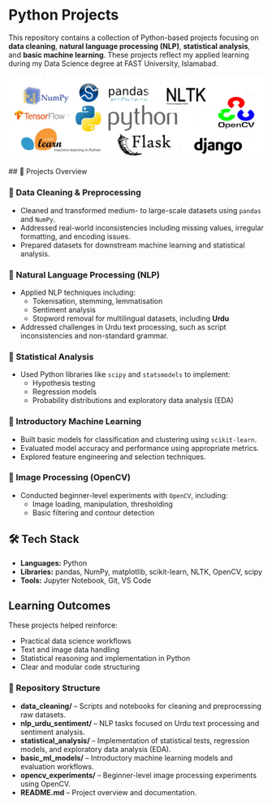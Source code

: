 # Python Projects 

This repository contains a collection of Python-based projects focusing on **data cleaning**, **natural language processing (NLP)**, **statistical analysis**, and **basic machine learning**. These projects reflect my applied learning during my Data Science degree at FAST University, Islamabad.
<p align="center">
  <img src="python.jpg" alt="Python Projects">
</p>
## 🧠 Projects Overview

### 🔹 Data Cleaning & Preprocessing
- Cleaned and transformed medium- to large-scale datasets using `pandas` and `NumPy`.
- Addressed real-world inconsistencies including missing values, irregular formatting, and encoding issues.
- Prepared datasets for downstream machine learning and statistical analysis.

### 🔹 Natural Language Processing (NLP)
- Applied NLP techniques including:
  - Tokenisation, stemming, lemmatisation  
  - Sentiment analysis  
  - Stopword removal for multilingual datasets, including **Urdu**  
- Addressed challenges in Urdu text processing, such as script inconsistencies and non-standard grammar.

### 🔹 Statistical Analysis
- Used Python libraries like `scipy` and `statsmodels` to implement:
  - Hypothesis testing  
  - Regression models  
  - Probability distributions and exploratory data analysis (EDA)

### 🔹 Introductory Machine Learning
- Built basic models for classification and clustering using `scikit-learn`.
- Evaluated model accuracy and performance using appropriate metrics.
- Explored feature engineering and selection techniques.

### 🔹 Image Processing (OpenCV)
- Conducted beginner-level experiments with `OpenCV`, including:
  - Image loading, manipulation, thresholding  
  - Basic filtering and contour detection

## 🛠️ Tech Stack
- **Languages:** Python  
- **Libraries:** pandas, NumPy, matplotlib, scikit-learn, NLTK, OpenCV, scipy  
- **Tools:** Jupyter Notebook, Git, VS Code

## Learning Outcomes
These projects helped reinforce:
- Practical data science workflows  
- Text and image data handling  
- Statistical reasoning and implementation in Python  
- Clear and modular code structuring

<h3>📁 Repository Structure</h3>

<ul>
  <li>
    <strong>data_cleaning/</strong> – Scripts and notebooks for cleaning and preprocessing raw datasets. 
  </li>
  <li>
    <strong>nlp_urdu_sentiment/</strong> – NLP tasks focused on Urdu text processing and sentiment analysis.
  </li>
  <li>
    <strong>statistical_analysis/</strong> – Implementation of statistical tests, regression models, and exploratory data analysis (EDA).
  </li>
  <li>
    <strong>basic_ml_models/</strong> – Introductory machine learning models and evaluation workflows.
  </li>
  <li>
    <strong>opencv_experiments/</strong> – Beginner-level image processing experiments using OpenCV.
  </li>
  <li>
    <strong>README.md</strong> – Project overview and documentation.
  </li>
</ul>
